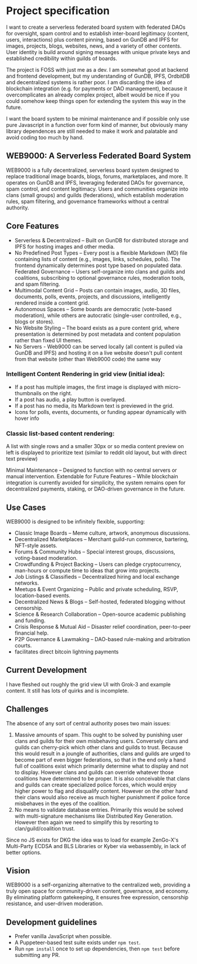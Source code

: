 # Project specification
I want to create a serverless federated board system with federated DAOs for oversight, spam control and to establish inter-board legitimacy (content, users, interactions) plus content pinning, based on GunDB and IPFS for images, projects, blogs, websites, news, and a variety of other contents. User identity is build around signing messages with unique private keys and established credibility within guilds of boards. 

The project is FOSS with just me as a dev. I am somewhat good at backend and frontend development, but my understanding of GunDB, IPFS, OrdbitDB and decentralized systems is rather poor. I am discarding the idea of blockchain integration (e.g. for payments or DAO management), because it overcomplicates an already complex project, albeit would be nice if you could somehow keep things open for extending the system this way in the future.

I want the board system to be minimal maintenance and if possible only use pure Javascript in a function over form kind of manner, but obviously many library dependences are still needed to make it work and palatable and avoid coding too much by hand.

## WEB9000: A Serverless Federated Board System
WEB9000 is a fully decentralized, serverless board system designed to replace traditional image boards, blogs, forums, marketplaces, and more. It operates on GunDB and IPFS, leveraging federated DAOs for governance, spam control, and content legitimacy. Users and communities organize into clans (small groups) and guilds (federations), which establish moderation rules, spam filtering, and governance frameworks without a central authority.

## Core Features

* Serverless & Decentralized – Built on GunDB for distributed storage and IPFS for hosting images and other media.
* No Predefined Post Types – Every post is a flexible Markdown (MD) file containing lists of content (e.g., images, links, schedules, polls). The frontend dynamically determines post type based on populated data.
Federated Governance – Users self-organize into clans and guilds and coalitions, subscribing to optional governance rules, moderation tools, and spam filtering.
* Multimodal Content Grid – Posts can contain images, audio, 3D files, documents, polls, events, projects, and discussions, intelligently rendered inside a content grid.
* Autonomous Spaces – Some boards are democratic (vote-based moderation), while others are autocratic (single-user controlled, e.g., blogs or stores).
* No Website Styling – The board exists as a pure content grid, where presentation is determined by post metadata and content population rather than fixed UI themes.
* No Servers - Web9000 can be served locally (all content is pulled via GunDB and IPFS) and hosting it on a live website doesn't pull content from that website (other than Web9000 code) the same way

### Intelligent Content Rendering in grid view (initial idea):
* If a post has multiple images, the first image is displayed with micro-thumbnails on the right.
* If a post has audio, a play button is overlayed.
* If a post has no media, its Markdown text is previewed in the grid.
* Icons for polls, events, documents, or funding appear dynamically with hover info

### Classic list-based content rendering:
A list with single rows and a smaller 30px or so media content preview on left is displayed to prioritize text (similar to reddit old layout, but with direct text preview)

Minimal Maintenance – Designed to function with no central servers or manual intervention.
Extendable for Future Features – While blockchain integration is currently avoided for simplicity, the system remains open for decentralized payments, staking, or DAO-driven governance in the future.

## Use Cases
WEB9000 is designed to be infinitely flexible, supporting:

* Classic Image Boards – Meme culture, artwork, anonymous discussions.
* Decentralized Marketplaces – Merchant guild-run commerce, bartering, NFT-style assets.
* Forums & Community Hubs – Special interest groups, discussions, voting-based moderation.
* Crowdfunding & Project Backing – Users can pledge cryptocurrency, man-hours or compute time to ideas that grow into projects.
* Job Listings & Classifieds – Decentralized hiring and local exchange networks.
* Meetups & Event Organizing – Public and private scheduling, RSVP, location-based events.
* Decentralized News & Blogs – Self-hosted, federated blogging without censorship.
* Science & Research Collaboration – Open-source academic publishing and funding.
* Crisis Response & Mutual Aid – Disaster relief coordination, peer-to-peer financial help.
* P2P Governance & Lawmaking – DAO-based rule-making and arbitration courts.
* facilitates direct bitcoin lightning payments

## Current Development

I have fleshed out roughly the grid view UI with Grok-3 and example content. It still has lots of quirks and is incomplete.

## Challenges 

The absence of any sort of central authority poses two main issues:

1. Massive amounts of spam. This ought to be solved by punishing user clans and guilds for their own misbehaving users. Conversely clans and guilds can cherry-pick which other clans and guilds to trust. Because this would result in a joungle of authorities, clans and guilds are urged to become part of even bigger federations, so that in the end only a hand full of coalitions exist which primarily determine what to display and not to display. However clans and guilds can override whatever those coalitions have determined to be proper. It is also conceivable that clans and guilds can create specialized police forces, which would enjoy higher power to flag and disqualify content. However on the other hand their clans would also receive as much higher punishment if police force misbehaves in the eyes of the coalition. 
2. No means to validate database entries. Primarily this would be solved with multi-signature mechanisms like Distributed Key Generation. However then again we need to simplify this by resorting to clan/guild/coalition trust.

Since no JS exists for DKG the idea was to load for example ZenGo-X's Multi-Party ECDSA and BLS Libraries or Kyber via webassembly, in lack of better options.

## Vision
WEB9000 is a self-organizing alternative to the centralized web, providing a truly open space for community-driven content, governance, and economy. By eliminating platform gatekeeping, it ensures free expression, censorship resistance, and user-driven moderation.

## Development guidelines

* Prefer vanilla JavaScript when possible.
* A Puppeteer-based test suite exists under `npm test`.
* Run `npm install` once to set up dependencies, then `npm test` before submitting any PR.
